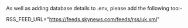 As well as adding database details to .env, please add the following too:-

RSS_FEED_URL="https://feeds.skynews.com/feeds/rss/uk.xml"


